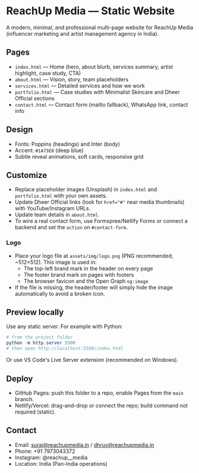 # ReachUp Media — Static Website

A modern, minimal, and professional multi-page website for ReachUp Media (influencer marketing and artist management agency in India).

## Pages
- `index.html` — Home (hero, about blurb, services summary, artist highlight, case study, CTA)
- `about.html` — Vision, story, team placeholders
- `services.html` — Detailed services and how we work
- `portfolio.html` — Case studies with Minimalist Skincare and Dheer Official sections
- `contact.html` — Contact form (mailto fallback), WhatsApp link, contact info

## Design
- Fonts: Poppins (headings) and Inter (body)
- Accent: `#1A73E8` (deep blue)
- Subtle reveal animations, soft cards, responsive grid

## Customize
- Replace placeholder images (Unsplash) in `index.html` and `portfolio.html` with your own assets.
- Update Dheer Official links (look for `href="#"` near media thumbnails) with YouTube/Instagram URLs.
- Update team details in `about.html`.
- To wire a real contact form, use Formspree/Netlify Forms or connect a backend and set the `action` on `#contact-form`.

### Logo
- Place your logo file at `assets/img/logo.png` (PNG recommended, ~512×512). This image is used in:
	- The top-left brand mark in the header on every page
	- The footer brand mark on pages with footers
	- The browser favicon and the Open Graph `og:image`
- If the file is missing, the header/footer will simply hide the image automatically to avoid a broken icon.

## Preview locally
Use any static server. For example with Python:

```powershell
# from the project folder
python -m http.server 5500
# then open http://localhost:5500/index.html
```

Or use VS Code's Live Server extension (recommended on Windows).

## Deploy
- GitHub Pages: push this folder to a repo, enable Pages from the `main` branch.
- Netlify/Vercel: drag-and-drop or connect the repo; build command not required (static).

## Contact
- Email: suraj@reachupmedia.in / dhruv@reachupmedia.in
- Phone: +91 7973043372
- Instagram: @reachup__media
- Location: India (Pan-India operations)
